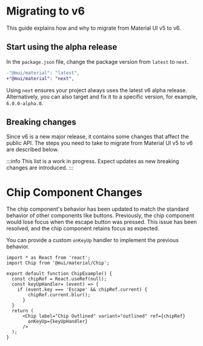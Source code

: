# Migrating to v6

<p class="description">This guide explains how and why to migrate from Material UI v5 to v6.</p>

## Start using the alpha release

In the `package.json` file, change the package version from `latest` to `next`.

```diff title="package.json"
-"@mui/material": "latest",
+"@mui/material": "next",
```

Using `next` ensures your project always uses the latest v6 alpha release.
Alternatively, you can also target and fix it to a specific version, for example, `6.0.0-alpha.0`.

## Breaking changes

Since v6 is a new major release, it contains some changes that affect the public API.
The steps you need to take to migrate from Material UI v5 to v6 are described below.

:::info
This list is a work in progress.
Expect updates as new breaking changes are introduced.
:::


# Chip Component Changes

The chip component's behavior has been updated to match the standard behavior of other components like buttons.
Previously, the chip component would lose focus when the escape button was pressed. This issue has been resolved, and the chip component retains focus as expected.

You can provide a custom `onKeyUp` handler to implement the previous behavior.


```
import * as React from 'react';
import Chip from '@mui/material/Chip';

export default function ChipExample() {
  const chipRef = React.useRef(null);
  const keyUpHandler= (event) => {
    if (event.key === 'Escape' && chipRef.current) {
        chipRef.current.blur();
      }
  }
  return (
      <Chip label="Chip Outlined" variant="outlined" ref={chipRef}
        onKeyUp={keyUpHandler}
      />
  );
}
```

